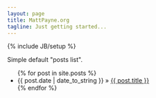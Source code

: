 ```yaml
---
layout: page
title: MattPayne.org
tagline: Just getting started...
---
```

{% include JB/setup %}

Simple default "posts list".

<ul class="posts">
  {% for post in site.posts %}
    <li><span>{{ post.date | date_to_string }}</span> &raquo; <a href="{{ BASE_PATH }}{{ post.url }}">{{ post.title }}</a></li>
  {% endfor %}
</ul>

